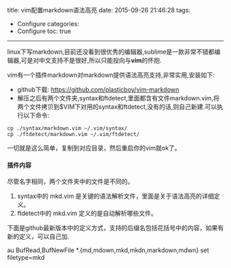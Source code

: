 title: vim配置markdown语法高亮
date: 2015-09-26 21:46:28
tags:
- Configure
categories: 
- Configure 
toc: true
 
---

linux下写markdown,目前还没看到很优秀的编辑器,sublime是一款非常不错都编辑器,可是对中文支持不是很好,所以只能投向与**vim**的怀抱.

<!--more-->

vim有一个插件markdown对markdown提供语法高亮支持,非常实用,安装如下:

* github下载: <https://github.com/plasticboy/vim-markdown> 
* 解压之后有两个文件夹,syntax和ftdetect,里面都含有文件markdown.vim,将两个文件拷贝到$VIM下对用的syntax和ftdetect,没有的话,则自己新建.可以执行以下命令:
```
cp ./syntax/markdown.vim ~/.vim/syntax/
cp ./ftdetect/markdown.vim ~/.vim/ftdetect/ 
```

一切就是这么简单，复制到对应目录，然后重启你的vim就ok了。

#### 插件内容
 
尽管名字相同，两个文件夹中的文件是不同的。
   1.  syntax中的 mkd.vim 是关键的语法解析文件，里面是关于语法高亮的详细定义。
   2. ftdetect中的 mkd.vim 定义的是自动解析哪些文件。

   下面是github最新版本中的定义方式，支持的后缀名包括花括号中的内容，如果有新的定义，可以自己加.

   au BufRead,BufNewFile *.{md,mdown,mkd,mkdn,markdown,mdwn}   set filetype=mkd 


